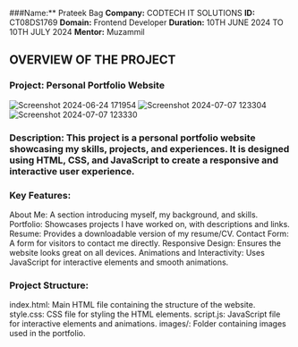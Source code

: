 ###Name:** Prateek Bag
**Company:** CODTECH IT SOLUTIONS
**ID:** CT08DS1769
**Domain:** Frontend Developer
**Duration:** 10TH JUNE 2024 TO 10TH JULY 2024 
**Mentor:** Muzammil

## OVERVIEW OF THE PROJECT

### Project: Personal Portfolio Website
![Screenshot 2024-06-24 171954](https://github.com/Patty1690/CODTECH-INTERNSHIP-TASK1/assets/159183791/aaa78cc3-e480-49c2-ab78-a30289796549)
![Screenshot 2024-07-07 123304](https://github.com/Patty1690/CODTECH-INTERNSHIP-TASK1/assets/159183791/30db235d-e63c-4b1e-9588-511ef1e552e3)
![Screenshot 2024-07-07 123330](https://github.com/Patty1690/CODTECH-INTERNSHIP-TASK1/assets/159183791/3e596594-9e47-4f28-8e88-50bcbbde557c)






### Description: This project is a personal portfolio website showcasing my skills, projects, and experiences. It is designed using HTML, CSS, and JavaScript to create a responsive and interactive user experience.

### Key Features:

About Me: A section introducing myself, my background, and skills.
Portfolio: Showcases projects I have worked on, with descriptions and links.
Resume: Provides a downloadable version of my resume/CV.
Contact Form: A form for visitors to contact me directly.
Responsive Design: Ensures the website looks great on all devices.
Animations and Interactivity: Uses JavaScript for interactive elements and smooth animations.


### Project Structure:

index.html: Main HTML file containing the structure of the website.
style.css: CSS file for styling the HTML elements.
script.js: JavaScript file for interactive elements and animations.
images/: Folder containing images used in the portfolio.


